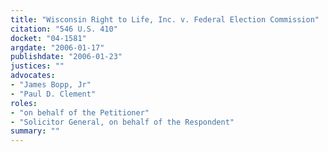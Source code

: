 ```yaml
---
title: "Wisconsin Right to Life, Inc. v. Federal Election Commission"
citation: "546 U.S. 410"
docket: "04-1581"
argdate: "2006-01-17"
publishdate: "2006-01-23"
justices: ""
advocates:
- "James Bopp, Jr"
- "Paul D. Clement"
roles:
- "on behalf of the Petitioner"
- "Solicitor General, on behalf of the Respondent"
summary: ""
---
```


